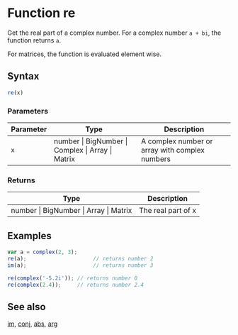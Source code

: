 <!-- Note: This file is automatically generated from source code comments. Changes made in this file will be overridden. -->

# Function re

Get the real part of a complex number.
For a complex number `a + bi`, the function returns `a`.

For matrices, the function is evaluated element wise.


## Syntax

```js
re(x)
```

### Parameters

Parameter | Type | Description
--------- | ---- | -----------
`x` | number &#124; BigNumber &#124; Complex &#124; Array &#124; Matrix |  A complex number or array with complex numbers

### Returns

Type | Description
---- | -----------
number &#124; BigNumber &#124; Array &#124; Matrix | The real part of x


## Examples

```js
var a = complex(2, 3);
re(a);                     // returns number 2
im(a);                     // returns number 3

re(complex('-5.2i')); // returns number 0
re(complex(2.4));     // returns number 2.4
```


## See also

[im](im.md),
[conj](conj.md),
[abs](abs.md),
[arg](arg.md)
